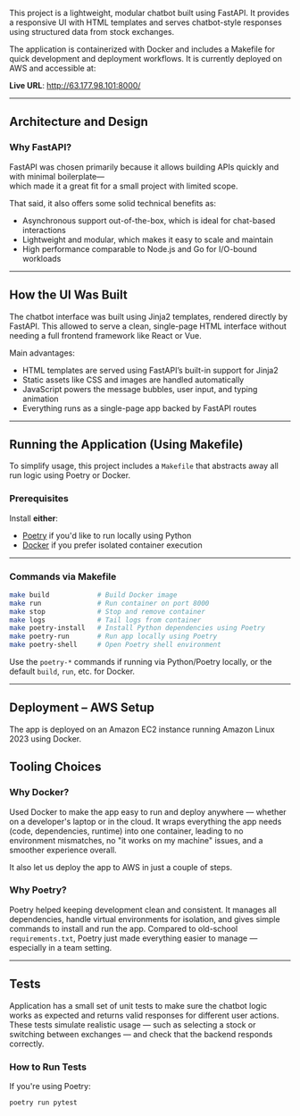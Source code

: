 
This project is a lightweight, modular chatbot built using FastAPI. It provides a responsive UI with HTML templates and serves chatbot-style responses using structured data from stock exchanges.

The application is containerized with Docker and includes a Makefile for quick development and deployment workflows. It is currently deployed on AWS and accessible at:

**Live URL**: http://63.177.98.101:8000/

---

## Architecture and Design 

### Why FastAPI?

FastAPI was chosen primarily because it allows building APIs quickly and with minimal boilerplate—  
which made it a great fit for a small project with limited scope.

That said, it also offers some solid technical benefits as:
- Asynchronous support out-of-the-box, which is ideal for chat-based interactions
- Lightweight and modular, which makes it easy to scale and maintain
- High performance comparable to Node.js and Go for I/O-bound workloads

---

## How the UI Was Built

The chatbot interface was built using Jinja2 templates, rendered directly by FastAPI. This allowed to serve a clean, single-page HTML interface without needing a full frontend framework like React or Vue.

Main advantages:
- HTML templates are served using FastAPI’s built-in support for Jinja2
- Static assets like CSS and images are handled automatically
- JavaScript powers the message bubbles, user input, and typing animation
- Everything runs as a single-page app backed by FastAPI routes

---

## Running the Application (Using Makefile)

To simplify usage, this project includes a `Makefile` that abstracts away all run logic using Poetry or Docker.

### Prerequisites

Install **either**:

- [Poetry](https://python-poetry.org/docs/#installation) if you'd like to run locally using Python
- [Docker](https://docs.docker.com/get-docker/) if you prefer isolated container execution

---

### Commands via Makefile

```bash
make build            # Build Docker image
make run              # Run container on port 8000
make stop             # Stop and remove container
make logs             # Tail logs from container
make poetry-install   # Install Python dependencies using Poetry
make poetry-run       # Run app locally using Poetry
make poetry-shell     # Open Poetry shell environment
```

Use the `poetry-*` commands if running via Python/Poetry locally, or the default `build`, `run`, etc. for Docker.

---

## Deployment – AWS Setup

The app is deployed on an Amazon EC2 instance running Amazon Linux 2023 using Docker.

## Tooling Choices

### Why Docker?

Used Docker to make the app easy to run and deploy anywhere — whether on a developer's laptop or in the cloud. It wraps everything the app needs (code, dependencies, runtime) into one container, leading to no environment mismatches, no "it works on my machine" issues, and a smoother experience overall.

It also let us deploy the app to AWS in just a couple of steps.

### Why Poetry?

Poetry helped keeping development clean and consistent. It manages all dependencies, handle virtual environments for isolation, and gives simple commands to install and run the app. Compared to old-school `requirements.txt`, Poetry just made everything easier to manage — especially in a team setting.

---

## Tests

Application has a small set of unit tests to make sure the chatbot logic works as expected and returns valid responses for different user actions. These tests simulate realistic usage — such as selecting a stock or switching between exchanges — and check that the backend responds correctly.

### How to Run Tests

If you're using Poetry:

```bash
poetry run pytest
```
